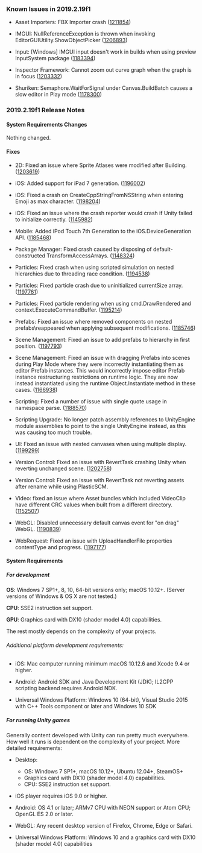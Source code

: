 ### Known Issues in 2019.2.19f1

*   Asset Importers: FBX Importer crash ([1211854](https://issuetracker.unity3d.com/issues/fbx-importer-crash))
    
*   IMGUI: NullReferenceException is thrown when invoking EditorGUIUtility.ShowObjectPicker ([1206893](https://issuetracker.unity3d.com/issues/nullreferenceexception-is-thrown-when-invoking-editorguiutility-dot-showobjectpicker))
    
*   Input: \[Windows\] IMGUI input doesn't work in builds when using preview InputSystem package ([1183394](https://issuetracker.unity3d.com/issues/imgui-input-doesnt-work-in-builds-when-using-preview-inputsystem-package))
    
*   Inspector Framework: Cannot zoom out curve graph when the graph is in focus ([1203332](https://issuetracker.unity3d.com/issues/cannot-zoom-out-audiosource-distance-functions-graph-when-the-graph-is-in-focus))
    
*   Shuriken: Semaphore.WaitForSignal under Canvas.BuildBatch causes a slow editor in Play mode ([1178300](https://issuetracker.unity3d.com/issues/semaphore-dot-waitforsignal-causes-a-slow-editor-when-entering-play-mode))
    

### 2019.2.19f1 Release Notes

#### System Requirements Changes

Nothing changed.

#### Fixes

*   2D: Fixed an issue where Sprite Atlases were modified after Building. ([1203619](https://issuetracker.unity3d.com/issues/sprite-atlases-are-modified-after-building))
    
*   iOS: Added support for iPad 7 generation. ([1196002](https://issuetracker.unity3d.com/issues/ios-ios-dot-device-dot-generation-doesnt-contain-ipad-7th-generation))
    
*   iOS: Fixed a crash on CreateCppStringFromNSString when entering Emoji as max character. ([1198204](https://issuetracker.unity3d.com/issues/ios-crash-on-createcppstringfromnsstring-when-entering-emoji-as-max-character))
    
*   iOS: Fixed an issue where the crash reporter would crash if Unity failed to initialize correctly. ([1145982](https://issuetracker.unity3d.com/issues/ios-crash-on-lookup-core-basic-string-char-core-stringstoragedefault-at-hash-set-dot-h-645-49-during-unity-cleanup))
    
*   Mobile: Added iPod Touch 7th Generation to the iOS.DeviceGeneration API. ([1185468](https://issuetracker.unity3d.com/issues/ios-seventh-generation-ipod-touch-is-not-recognized-using-device-dot-generation))
    
*   Package Manager: Fixed crash caused by disposing of default-constructed TransformAccessArrays. ([1148324](https://issuetracker.unity3d.com/issues/transformaccessarray-dot-dispose-crashes-player))
    
*   Particles: Fixed crash when using scripted simulation on nested hierarchies due to threading race condition. ([1194538](https://issuetracker.unity3d.com/issues/particle-system-crash-on-shapemodule-emitterstoremeshdata-colorrgba32))
    
*   Particles: Fixed particle crash due to uninitialized currentSize array. ([1197761](https://issuetracker.unity3d.com/issues/particlesystem-dot-setparticles-crashes-the-editor-when-writing-particle-list-to-array-and-particle-system-has-a-size-module-enabled))
    
*   Particles: Fixed particle rendering when using cmd.DrawRendered and context.ExecuteCommandBuffer. ([1195214](https://issuetracker.unity3d.com/issues/particle-system-is-not-rendered-in-the-game-window-when-using-cmd-dot-drawrendered-and-context-dot-executecommandbuffer-to-call-it))
    
*   Prefabs: Fixed an issue where removed components on nested prefabs\\reappeared when applying subsequent modifications. ([1185746](https://issuetracker.unity3d.com/issues/aplying-changes-to-root-prefab-in-a-nested-prefab-undo-changes-made-to-the-child-prefab))
    
*   Scene Management: Fixed an issue to add prefabs to hierarchy in first position. ([1197793](https://issuetracker.unity3d.com/issues/prefab-is-childed-when-dragging-the-prefab-from-project-window-to-hierarchy-window-between-scene-tab-and-the-first-object))
    
*   Scene Management: Fixed an issue with dragging Prefabs into scenes during Play Mode where they were incorrectly instantiating them as editor Prefab instances. This would incorrectly impose editor Prefab instance restructuring restrictions on runtime logic. They are now instead instantiated using the runtime Object.Instantiate method in these cases. ([1166938](https://issuetracker.unity3d.com/issues/prefabs-dragged-into-scene-in-play-mode-are-not-unpacked))
    
*   Scripting: Fixed a number of issue with single quote usage in namespace parse. ([1188570](https://issuetracker.unity3d.com/issues/csharpnamespaceparser-exception-on-a-specific-source-file))
    
*   Scripting Upgrade: No longer patch assembly references to UnityEngine module assemblies to point to the single UnityEngine instead, as this was causing too much trouble.
    
*   UI: Fixed an issue with nested canvases when using multiple display. ([1199299](https://issuetracker.unity3d.com/issues/dropdown-list-is-not-aligned-with-the-dropdown-field-in-standalone-build-when-using-multiple-screens-with-different-resolutions))
    
*   Version Control: Fixed an issue with RevertTask crashing Unity when reverting unchanged scene. ([1202758](https://issuetracker.unity3d.com/issues/perforce-fatal-crash-when-using-provider-dot-revert-on-unchanged-scenes-and-reloading-scenes-at-the-same-time))
    
*   Version Control: Fixed an issue with RevertTask not reverting assets after rename while using PlasticSCM.
    
*   Video: fixed an issue where Asset bundles which included VideoClip have different CRC values when built from a different directory. ([1152507](https://issuetracker.unity3d.com/issues/asset-bundles-which-include-videoclip-have-different-crc-values-when-built-from-a-different-directory))
    
*   WebGL: Disabled unnecessary default canvas event for "on drag" WebGL. ([1190839](https://issuetracker.unity3d.com/issues/webgl-mouse-input-is-blocked-after-a-few-moves-when-using-edge-browser))
    
*   WebRequest: Fixed an issue with UploadHandlerFile properties contentType and progress. ([1197177](https://issuetracker.unity3d.com/issues/uploadhandlerfile-dot-contenttype-cannot-be-set-and-always-returns-text-slash-plain))
    

#### System Requirements

##### For development

**OS**: Windows 7 SP1+, 8, 10, 64-bit versions only; macOS 10.12+. (Server versions of Windows & OS X are not tested.)

**CPU**: SSE2 instruction set support.

**GPU**: Graphics card with DX10 (shader model 4.0) capabilities.

The rest mostly depends on the complexity of your projects.

###### Additional platform development requirements:

*   iOS: Mac computer running minimum macOS 10.12.6 and Xcode 9.4 or higher.
    
*   Android: Android SDK and Java Development Kit (JDK); IL2CPP scripting backend requires Android NDK.
    
*   Universal Windows Platform: Windows 10 (64-bit), Visual Studio 2015 with C++ Tools component or later and Windows 10 SDK
    

##### For running Unity games

Generally content developed with Unity can run pretty much everywhere. How well it runs is dependent on the complexity of your project. More detailed requirements:

*   Desktop:
    
    *   OS: Windows 7 SP1+, macOS 10.12+, Ubuntu 12.04+, SteamOS+
    *   Graphics card with DX10 (shader model 4.0) capabilities.
    *   CPU: SSE2 instruction set support.
*   iOS player requires iOS 9.0 or higher.
    
*   Android: OS 4.1 or later; ARMv7 CPU with NEON support or Atom CPU; OpenGL ES 2.0 or later.
    
*   WebGL: Any recent desktop version of Firefox, Chrome, Edge or Safari.
    
*   Universal Windows Platform: Windows 10 and a graphics card with DX10 (shader model 4.0) capabilities